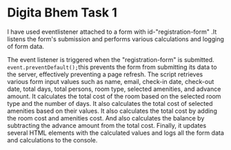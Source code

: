 <h1>Digita Bhem Task 1</h1>
I have used eventlistener attached to a form with id-"registration-form" .It listens the form's submission and performs various calculations and logging of form data.

The event listener is triggered when the "registration-form" is submitted.
`event.preventDefault();`this prevents the form from submitting its data to the server, effectively preventing a page refresh.
The script retrieves various form input values such as name, email, check-in date, check-out date, total days, total persons, room type, selected amenities, and advance amount.
It calculates the total cost of the room based on the selected room type and the number of days.
It also calculates the total cost of selected amenities based on their values.
It also calculates the total cost by adding the room cost and amenities cost.
And also calculates the balance by subtracting the advance amount from the total cost.
Finally, it updates several HTML elements with the calculated values and logs all the form data and calculations to the console.
